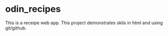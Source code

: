 # odin_recipes
This is a receipe web app. This project demonstrates skils in html and using git/github.
